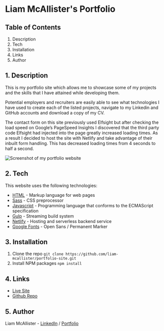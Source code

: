 # Liam McAllister's Portfolio

## Table of Contents

1. Description
2. Tech
3. Installation
4. Links
5. Author

## 1. Description

This is my portfolio site which allows me to showcase some of my projects and the skills that I have attained while developing them.

Potential employers and recruiters are easily able to see what technologies I have used to create each of the listed projects, navigate to my Linkedin and GitHub accounts and download a copy of my CV.

The contact form on this site previously used Elfsight but after checking the load speed on Google’s PageSpeed Insights I discovered that the third party code Elfsight had injected into the page greatly increased loading times. As a result I decided to host the site with Netlify and take advantage of their inbuilt form handling. This has decreased loading times from 4 seconds to half a second.

![Screenshot of my portfolio website](https://user-images.githubusercontent.com/49287478/134683725-4f352576-87dd-4ae8-8045-a6bb69183e6e.png)

## 2. Tech

This website uses the following technologies:

- [HTML](https://developer.mozilla.org/en-US/docs/Web/HTML) - Markup language for web pages
- [Sass](https://sass-lang.com/) - CSS preprocessor
- [Javascript](https://www.javascript.com/) - Programming language that conforms to the ECMAScript specification
- [Gulp](http://gulpjs.com) - Streaming build system
- [Netlify](https://www.netlify.com/) - Hosting and serverless backend service
- [Google Fonts](https://fonts.googleapis.com/css2?family=Open+Sans:wght@400;600;800&family=Permanent+Marker&display=swap) - Open Sans / Permanent Marker

## 3. Installation

1. Clone the repo
   `git clone https://github.com/liam-mcallister/portfolio-site.git`
2. Install NPM packages
   `npm install`

## 4. Links

- [Live Site](http://www.liamsportfolio.site/)
- [Github Repo](https://github.com/liam-mcallister/portfolio-site)

## 5. Author

Liam McAllister - [LinkedIn](https://www.linkedin.com/in/liam-mcallister-598268192/) / [Portfolio](http://www.liamsportfolio.site/)
